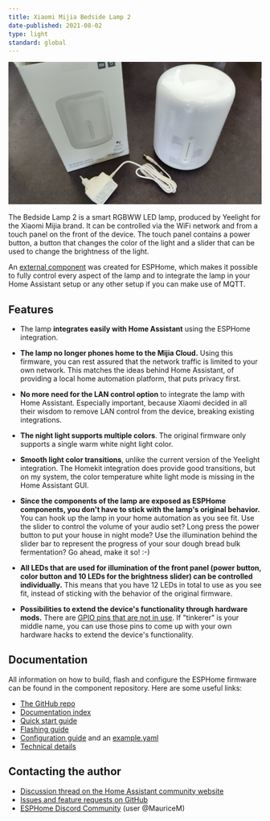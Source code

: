 ```yaml
---
title: Xiaomi Mijia Bedside Lamp 2
date-published: 2021-08-02
type: light
standard: global
---
```


![Product Image](Xiaomi_Mijia_Bedside_Lamp_2.jpg "Product Image")

The Bedside Lamp 2 is a smart RGBWW LED lamp, produced by Yeelight for the Xiaomi Mijia brand. It can be controlled via the WiFi network and from a touch panel on the front of the device. The touch panel contains a power button, a button that changes the color of the light and a slider that can be used to change the brightness of the light.

An [external component](https://github.com/mmakaay/esphome-xiaomi_bslamp2) was created for ESPHome, which makes it possible to fully control every aspect of the lamp and to integrate the lamp in your Home Assistant setup or any other setup if you can make use of MQTT.

## Features

* The lamp **integrates easily with Home Assistant** using the ESPHome integration.

* **The lamp no longer phones home to the Mijia Cloud.** Using this firmware, you can rest assured
  that the network traffic is limited to your own network.  This matches the ideas behind Home
  Assistant, of providing a local home automation platform, that puts privacy first.

* **No more need for the LAN control option** to integrate the lamp with Home Assistant. Especially
  important, because Xiaomi decided in all their wisdom to remove LAN control from the device,
  breaking existing integrations.

* **The night light supports multiple colors**. The original firmware only supports a single warm
  white night light color.

* **Smooth light color transitions**, unlike the current version of the Yeelight integration. The
  Homekit integration does provide good transitions, but on my system, the color temperature white
  light mode is missing in the Home Assistant GUI.

* **Since the components of the lamp are exposed as ESPHome components, you don't have to stick with
  the lamp's original behavior.** You can hook up the lamp in your home automation as you see fit.
  Use the slider to control the volume of your audio set? Long press the power button to put your
  house in night mode? Use the illumination behind the slider bar to represent the progress of your
  sour dough bread bulk fermentation?  Go ahead, make it so! :-)

* **All LEDs that are used for illumination of the front panel (power button, color button and
  10 LEDs for the brightness slider) can be controlled individually.** This means that you have
  12 LEDs in total to use as you see fit, instead of sticking with the behavior of the original
  firmware.

* **Possibilities to extend the device's functionality through hardware mods.** There are [GPIO pins
  that are not in use](doc/technical_details.md#esp32-pinout).  If "tinkerer" is your middle name,
  you can use those pins to come up with your own hardware hacks to extend the device's
  functionality. 

## Documentation

All information on how to build, flash and configure the ESPHome firmware can be found in the component repository. Here are some useful links:

* [The GitHub repo](https://github.com/mmakaay/esphome-xiaomi_bslamp2)
* [Documentation index](https://github.com/mmakaay/esphome-xiaomi_bslamp2/blob/main/README.md)
* [Quick start guide](https://github.com/mmakaay/esphome-xiaomi_bslamp2/blob/main/README.md#quick-start-guide)
* [Flashing guide](https://github.com/mmakaay/esphome-xiaomi_bslamp2/blob/main/doc/flashing.md)
* [Configuration guide]() and an [example.yaml]()
* [Technical details](https://github.com/mmakaay/esphome-xiaomi_bslamp2/blob/main/doc/technical_details.md)

## Contacting the author

* [Discussion thread on the Home Assistant community website](https://community.home-assistant.io/t/custom-firmware-esphome-xiaomi-bslamp2/284406)
* [Issues and feature requests on GitHub](https://github.com/mmakaay/esphome-xiaomi_bslamp2/issues)
* [ESPHome Discord Community](https://discord.gg/KhAMKrd) (user @MauriceM)
